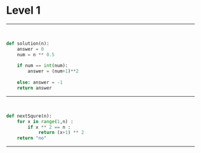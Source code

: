 # Level 1

---

​																									




```python
def solution(n):
    answer = 0
    num = n ** 0.5
    
    if num == int(num):
        answer = (num+1)**2
        
    else: answer = -1
    return answer
```

---

​												

```python
def nextSqure(n):
    for x in range(1,n) :
        if x ** 2 == n :
            return (x+1) ** 2
    return "no"
```

---



```python

```

